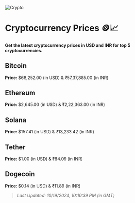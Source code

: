 
![Crypto](https://www.techguide.com.au/wp-content/uploads/2020/11/crypto3.jpeg)

# Cryptocurrency Prices 🪙📈

#### Get the latest cryptocurrency prices in USD and INR for top 5 cryptocurrencies.

## Bitcoin

**Price:** $68,252.00 (in USD) & ₹57,37,885.00 (in INR)

## Ethereum

**Price:** $2,645.00 (in USD) & ₹2,22,363.00 (in INR)

## Solana

**Price:** $157.41 (in USD) & ₹13,233.42 (in INR)

## Tether

**Price:** $1.00 (in USD) & ₹84.09 (in INR)

## Dogecoin

**Price:** $0.14 (in USD) & ₹11.89 (in INR)

> _Last Updated: 10/19/2024, 10:10:39 PM (in GMT)_
